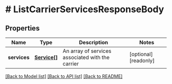 # # ListCarrierServicesResponseBody

## Properties

Name | Type | Description | Notes
------------ | ------------- | ------------- | -------------
**services** | [**Service[]**](Service.md) | An array of services associated with the carrier | [optional] [readonly]

[[Back to Model list]](../../README.md#models) [[Back to API list]](../../README.md#endpoints) [[Back to README]](../../README.md)
